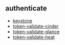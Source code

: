 
## authenticate
- [keystone](https://godleon.github.io/osp_test_results/0.2.101/authenticate/keystone.html)
- [token-validate-cinder](https://godleon.github.io/osp_test_results/0.2.101/authenticate/token-validate-cinder.html)
- [token-validate-glance](https://godleon.github.io/osp_test_results/0.2.101/authenticate/token-validate-glance.html)
- [token-validate-heat](https://godleon.github.io/osp_test_results/0.2.101/authenticate/token-validate-heat.html)

